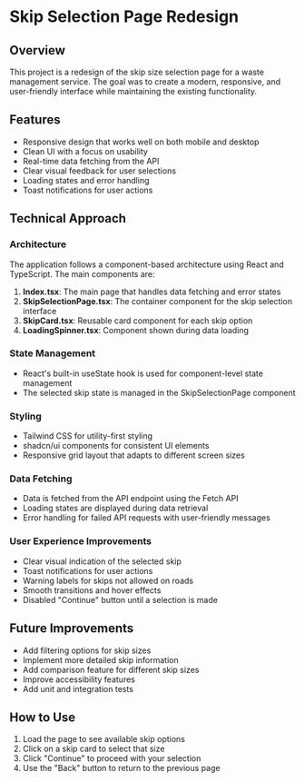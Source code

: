 
# Skip Selection Page Redesign

## Overview
This project is a redesign of the skip size selection page for a waste management service. The goal was to create a modern, responsive, and user-friendly interface while maintaining the existing functionality.

## Features
- Responsive design that works well on both mobile and desktop
- Clean UI with a focus on usability
- Real-time data fetching from the API
- Clear visual feedback for user selections
- Loading states and error handling
- Toast notifications for user actions

## Technical Approach

### Architecture
The application follows a component-based architecture using React and TypeScript. The main components are:

1. **Index.tsx**: The main page that handles data fetching and error states
2. **SkipSelectionPage.tsx**: The container component for the skip selection interface
3. **SkipCard.tsx**: Reusable card component for each skip option
4. **LoadingSpinner.tsx**: Component shown during data loading

### State Management
- React's built-in useState hook is used for component-level state management
- The selected skip state is managed in the SkipSelectionPage component

### Styling
- Tailwind CSS for utility-first styling
- shadcn/ui components for consistent UI elements
- Responsive grid layout that adapts to different screen sizes

### Data Fetching
- Data is fetched from the API endpoint using the Fetch API
- Loading states are displayed during data retrieval
- Error handling for failed API requests with user-friendly messages

### User Experience Improvements
- Clear visual indication of the selected skip
- Toast notifications for user actions
- Warning labels for skips not allowed on roads
- Smooth transitions and hover effects
- Disabled "Continue" button until a selection is made

## Future Improvements
- Add filtering options for skip sizes
- Implement more detailed skip information
- Add comparison feature for different skip sizes
- Improve accessibility features
- Add unit and integration tests

## How to Use
1. Load the page to see available skip options
2. Click on a skip card to select that size
3. Click "Continue" to proceed with your selection
4. Use the "Back" button to return to the previous page

